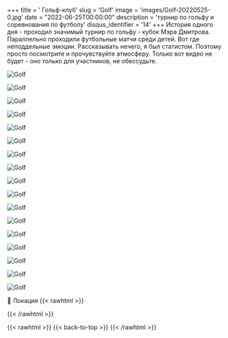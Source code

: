 +++
title = ' Гольф-клуб'
slug = 'Golf'
image = 'images/Golf-20220525-0.jpg'
date = "2022-06-25T00:00:00"
description = 'турнир по гольфу и соревнования по футболу'
disqus_identifier = '14'
+++
История одного дня - проходил значимый турнир по гольфу - кубок Мэра Дмитрова. Параллельно проходили футбольные матчи среди детей. Вот где неподдельные эмоции.
Рассказывать нечего, я был статистом. Поэтому просто посмотрите и прочувствуйте атмосферу. Только вот видео не будет - оно только для участников, не обессудьте.

![Golf](/images/Golf-20220525-1.jpg)

![Golf](/images/Golf-20220525-2.jpg)

![Golf](/images/Golf-20220525-3.jpg)

![Golf](/images/Golf-20220525-4.jpg)

![Golf](/images/Golf-20220525-5.jpg)

![Golf](/images/Golf-20220525-6.jpg)

![Golf](/images/Golf-20220525-7.jpg)

![Golf](/images/Golf-20220525-8.jpg)

![Golf](/images/Golf-20220525-9.jpg)

![Golf](/images/Golf-20220525-10.jpg)

![Golf](/images/Golf-20220525-11.jpg)

![Golf](/images/Golf-20220525-12.jpg)

![Golf](/images/Golf-20220525-13.jpg)

![Golf](/images/Golf-20220525-14.jpg)

![Golf](/images/Golf-20220525-15.jpg)

![Golf](/images/Golf-20220525-16.jpg)

![Golf](/images/Golf-20220525-17.jpg)

📍 Локация
{{< rawhtml >}}
<div class="yandex-map-container">
<script type="text/javascript" charset="utf-8" async src="https://api-maps.yandex.ru/services/constructor/1.0/js/?um=constructor%3Ae12fc32e518acc8015f60abf0c2a3d2386c695ddafc7fcb51bce5c18808e660b&amp;width=800&amp;height=400&amp;lang=ru_RU&amp;scroll=true"></script>
</div>
{{< /rawhtml >}}

{{< rawhtml >}}
{{< back-to-top >}}
{{< /rawhtml >}}

